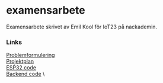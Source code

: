 # examensarbete
Examensarbete skrivet av Emil Kool för IoT23 på nackademin.
### Links
[Problemformulering](problemformulering.md) \
[Projektplan](projektplan.md) \
[ESP32 code](https://github.com/Cosmao/ESP-Mailbox) \
[Backend code](https://github.com/Cosmao/Mailbox-backend) \
